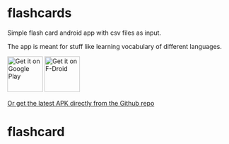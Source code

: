 # flashcards
Simple flash card android app with csv files as input.

The app is meant for stuff like learning vocabulary of different languages.

[<img src="https://play.google.com/intl/en_us/badges/images/generic/en-play-badge.png"
     alt="Get it on Google Play"
     height="80">](https://play.google.com/store/apps/details?id=com.quchen.flashcard)
[<img src="https://f-droid.org/badge/get-it-on.png"
     alt="Get it on F-Droid"
     height="80">](https://f-droid.org/packages/com.quchen.flashcard/)

[Or get the latest APK directly from the Github repo](app/release/app-release.apk)
# flashcard
